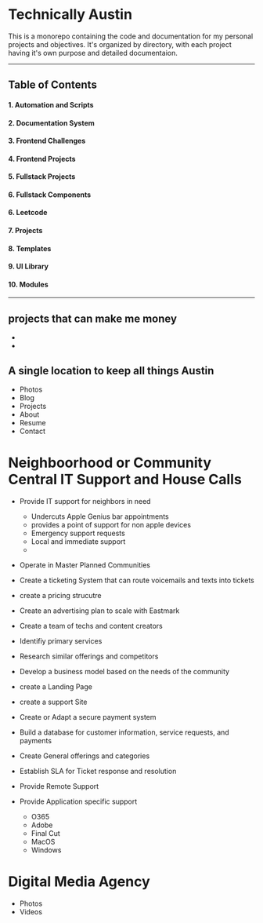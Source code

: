 # Technically Austin
This is a monorepo containing the code and documentation for my personal projects and objectives. It's organized by directory, with each project having it's own purpose and detailed documentaion.

---

## Table of Contents
#### 1. Automation and Scripts
#### 2. Documentation System
#### 3. Frontend Challenges
#### 4. Frontend Projects
#### 5. Fullstack Projects
#### 6. Fullstack Components
#### 6. Leetcode
#### 7. Projects
#### 8. Templates
#### 9. UI Library
#### 10. Modules

---

## projects that can make me money
-
-


## A single location to keep all things Austin
- Photos
- Blog
- Projects
- About
- Resume
- Contact

# Neighboorhood or Community Central IT Support and House Calls
- Provide IT support for neighbors in need
    - Undercuts Apple Genius bar appointments
    - provides a point of support for non apple devices
    - Emergency support requests
    - Local and immediate support
    - 
- Operate in Master Planned Communities
- Create a ticketing System that can route voicemails and texts into tickets
- create a pricing strucutre
- Create an advertising plan to scale with Eastmark
- Create a team of techs and content creators

- Identifiy primary services
- Research similar offerings and competitors
- Develop a business model based on the needs of the community
- create a Landing Page
- create a support Site

- Create or Adapt a secure payment system
- Build a database for customer information, service requests, and payments
- Create General offerings and categories
- Establish SLA for Ticket response and resolution
- Provide Remote Support

- Provide Application specific support
    - O365
    - Adobe
    - Final Cut
    - MacOS
    - Windows

# Digital Media Agency
- Photos
- Videos



    








